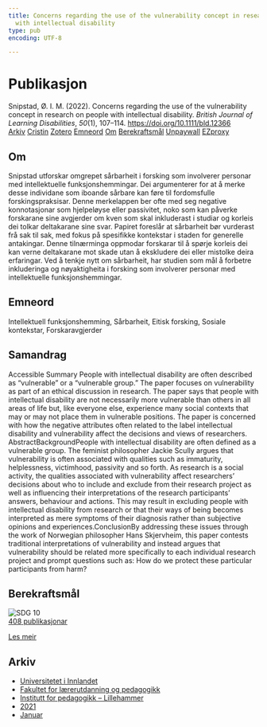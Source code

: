 ```yaml
---
title: Concerns regarding the use of the vulnerability concept in research on people
  with intellectual disability
type: pub
encoding: UTF-8

---
```

<h1>Publikasjon</h1>
<article id="csl-bib-container-ATHJ59QL" class="csl-bib-container">
  <div class="csl-bib-body"> <div class="csl-entry">Snipstad, Ø. I. M. (2022). Concerns regarding the use of the vulnerability concept in research on people with intellectual disability. <i>British Journal of Learning Disabilities</i>, <i>50</i>(1), 107–114. <a href="https://doi.org/10.1111/bld.12366">https://doi.org/10.1111/bld.12366</a></div> </div>
  <div class="csl-bib-buttons">
    <a href="#taxonomy-article-ATHJ59QL" alt="archive" class="csl-bib-button">Arkiv</a>
    <a href="https://app.cristin.no/results/show.jsf?id=1880644" alt="Cristin" class="csl-bib-button">Cristin</a>
    <a href="http://zotero.org/groups/5881554/items/ATHJ59QL" alt="Zotero" class="csl-bib-button">Zotero</a>
    <a href="#keywords-article-ATHJ59QL" alt="keywords" class="csl-bib-button">Emneord</a>
    <a href="#about-article-ATHJ59QL" alt="about_pub" class="csl-bib-button">Om</a>
    <a href="#sdg-article-ATHJ59QL" alt="sdg" class="csl-bib-button">Berekraftsmål</a>
    <a href="https://onlinelibrary.wiley.com/doi/pdfdirect/10.1111/bld.12366" alt="Unpaywall" class="csl-bib-button">Unpaywall</a>
    <a href="https://onlinelibrary.wiley.com/doi/pdfdirect/10.1111/bld.12366" alt="EZproxy" class="csl-bib-button">EZproxy</a>
  </div>
  <div id="csl-bib-meta-container-ATHJ59QL"></div>
</article>
<div id="csl-bib-meta-ATHJ59QL" class="csl-bib-meta">
  <article id="about-article-ATHJ59QL" class="about_pub-article">
    <h1>Om</h1>
    Snipstad utforskar omgrepet sårbarheit i forsking som involverer personar med intellektuelle funksjonshemmingar. Dei argumenterer for at å merke desse individane som iboande sårbare kan føre til fordomsfulle forskingspraksisar. Denne merkelappen ber ofte med seg negative konnotasjonar som hjelpeløyse eller passivitet, noko som kan påverke forskarane sine avgjerder om kven som skal inkluderast i studiar og korleis dei tolkar deltakarane sine svar. Papiret foreslår at sårbarheit bør vurderast frå sak til sak, med fokus på spesifikke kontekstar i staden for generelle antakingar. Denne tilnærminga oppmodar forskarar til å spørje korleis dei kan verne deltakarane mot skade utan å ekskludere dei eller mistolke deira erfaringar. Ved å tenkje nytt om sårbarheit, har studien som mål å forbetre inkluderinga og nøyaktigheita i forsking som involverer personar med intellektuelle funksjonshemmingar.
  </article>
  <article id="keywords-article-ATHJ59QL" class="keywords-article">
    <h1>Emneord</h1>
    Intellektuell funksjonshemming, Sårbarheit, Eitisk forsking, Sosiale kontekstar, Forskaravgjerder
  </article>
  <article id="abstract-article-ATHJ59QL" class="abstract-article">
    <h1>Samandrag</h1>
    Accessible Summary People with intellectual disability are often described as “vulnerable” or a “vulnerable group.” The paper focuses on vulnerability as part of an ethical discussion in research. The paper says that people with intellectual disability are not necessarily more vulnerable than others in all areas of life but, like everyone else, experience many social contexts that may or may not place them in vulnerable positions. The paper is concerned with how the negative attributes often related to the label intellectual disability and vulnerability affect the decisions and views of researchers. AbstractBackgroundPeople with intellectual disability are often defined as a vulnerable group. The feminist philosopher Jackie Scully argues that vulnerability is often associated with qualities such as immaturity, helplessness, victimhood, passivity and so forth. As research is a social activity, the qualities associated with vulnerability affect researchers’ decisions about who to include and exclude from their research project as well as influencing their interpretations of the research participants’ answers, behaviour and actions. This may result in excluding people with intellectual disability from research or that their ways of being becomes interpreted as mere symptoms of their diagnosis rather than subjective opinions and experiences.ConclusionBy addressing these issues through the work of Norwegian philosopher Hans Skjervheim, this paper contests traditional interpretations of vulnerability and instead argues that vulnerability should be related more specifically to each individual research project and prompt questions such as: How do we protect these particular participants from harm?
  </article>
  <article id="sdg-article-ATHJ59QL" class="sdg-article">
    <h1>Berekraftsmål</h1>
    <div class="sdg-container"><div id="sdg10" class="sdg">
        <img src="{{< params subfolder >}}images/sdg/sdg10_nn.png" class="image" alt="SDG 10">
        <div class="sdg-overlay">
          <a href="{{< params subfolder >}}nn/archive/?sdg=10#archive" class="sdg-publication-count"><span>408</span> publikasjonar</a>
          <p><a href="https://fn.no/om-fn/fns-baerekraftsmaal/mindre-ulikhet?lang=nno-NO" class="sdg-read-more">Les meir</a></p>
        </div>
      </div></div>
  </article>
  <article id="taxonomy-article-ATHJ59QL" class="taxonomy-article">
    <h1>Arkiv</h1>
    <ul>
      <li><a href="{{< params subfolder >}}nn/archive/?key=3DCRN523">Universitetet i Innlandet</a></li>
      <li><a href="{{< params subfolder >}}nn/archive/?key=WYNZA47F">Fakultet for lærerutdanning og pedagogikk</a></li>
      <li><a href="{{< params subfolder >}}nn/archive/?key=L8MA547R">Institutt for pedagogikk – Lillehammer</a></li>
      <li><a href="{{< params subfolder >}}nn/archive/?key=MD94ZHP9">2021</a></li>
      <li><a href="{{< params subfolder >}}nn/archive/?key=TWFXHRMC">Januar</a></li>
    </ul>
  </article>
</div>
